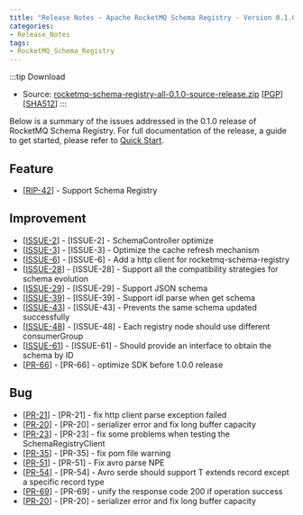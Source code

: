 ```yaml
---
title: "Release Notes - Apache RocketMQ Schema Registry - Version 0.1.0"
categories:
- Release_Notes
tags:
- RocketMQ_Schema_Registry
---
```

:::tip Download
* Source: [rocketmq-schema-registry-all-0.1.0-source-release.zip](https://dist.apache.org/repos/dist/dev/rocketmq/rocketmq-schema-registry/0.1.0/rocketmq-schema-registry-all-0.1.0-source-release.zip) [[PGP](https://dist.apache.org/repos/dist/dev/rocketmq/rocketmq-schema-registry/0.1.0/rocketmq-schema-registry-all-0.1.0-source-release.zip.asc)] [[SHA512](https://dist.apache.org/repos/dist/dev/rocketmq/rocketmq-schema-registry/0.1.0/rocketmq-schema-registry-all-0.1.0-source-release.zip.sha512)]
:::
<!--truncate-->

Below is a summary of the issues addressed in the 0.1.0 release of RocketMQ Schema Registry. For full documentation of the release, a guide to get started, please refer to <a href='https://github.com/apache/rocketmq-schema-registry/tree/rocketmq-schema-registry-all-0.1.0'>Quick Start</a>.


## Feature
<ul>
<li>[<a href='https://github.com/apache/rocketmq/wiki/RIP-42-Support-Schema-Registry'>RIP-42</a>] - Support Schema Registry</li>
</ul>

## Improvement
<ul>
<li>[<a href='https://github.com/apache/rocketmq-schema-registry/issues/2'>ISSUE-2</a>] - [ISSUE-2] - SchemaController optimize</li>
<li>[<a href='https://github.com/apache/rocketmq-schema-registry/issues/3'>ISSUE-3</a>] - [ISSUE-3] - Optimize the cache refresh mechanism</li>
<li>[<a href='https://github.com/apache/rocketmq-schema-registry/issues/6'>ISSUE-6</a>] - [ISSUE-6] - Add a http client for rocketmq-schema-registry</li>
<li>[<a href='https://github.com/apache/rocketmq-schema-registry/issues/28'>ISSUE-28</a>] - [ISSUE-28] - Support all the compatibility strategies for schema evolution</li>
<li>[<a href='https://github.com/apache/rocketmq-schema-registry/issues/29'>ISSUE-29</a>] - [ISSUE-29] - Support JSON schema</li>
<li>[<a href='https://github.com/apache/rocketmq-schema-registry/issues/39'>ISSUE-39</a>] - [ISSUE-39] - Support idl parse when get schema</li>
<li>[<a href='https://github.com/apache/rocketmq-schema-registry/issues/43'>ISSUE-43</a>] - [ISSUE-43] - Prevents the same schema updated successfully</li>
<li>[<a href='https://github.com/apache/rocketmq-schema-registry/issues/48'>ISSUE-48</a>] - [ISSUE-48] - Each registry node should use different consumerGroup</li>
<li>[<a href='https://github.com/apache/rocketmq-schema-registry/issues/61'>ISSUE-61</a>] - [ISSUE-61] - Should provide an interface to obtain the schema by ID</li>
<li>[<a href='https://github.com/apache/rocketmq-schema-registry/pull/66'>PR-66</a>] - [PR-66] - optimize SDK before 1.0.0 release</li>
</ul>

## Bug
<ul>
<li>[<a href='https://github.com/apache/rocketmq-schema-registry/pull/21'>PR-21</a>] - [PR-21] - fix http client parse exception failed</li>
<li>[<a href='https://github.com/apache/rocketmq-schema-registry/pull/20'>PR-20</a>] - [PR-20] - serializer error and fix long buffer capacity</li>
<li>[<a href='https://github.com/apache/rocketmq-schema-registry/pull/23'>PR-23</a>] - [PR-23] - fix some problems when testing the SchemaRegistryClient</li>
<li>[<a href='https://github.com/apache/rocketmq-schema-registry/pull/35'>PR-35</a>] - [PR-35] - fix pom file warning</li>
<li>[<a href='https://github.com/apache/rocketmq-schema-registry/pull/51'>PR-51</a>] - [PR-51] - Fix avro parse NPE</li>
<li>[<a href='https://github.com/apache/rocketmq-schema-registry/pull/54'>PR-54</a>] - [PR-54] - Avro serde should support T extends record except a specific record type</li>
<li>[<a href='https://github.com/apache/rocketmq-schema-registry/pull/69'>PR-69</a>] - [PR-69] - unify the response code 200 if operation success </li>
<li>[<a href='https://github.com/apache/rocketmq-schema-registry/pull/20'>PR-20</a>] - [PR-20] - serializer error and fix long buffer capacity</li>
</ul>
